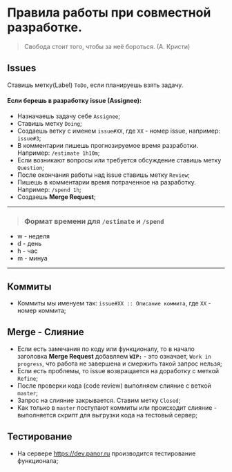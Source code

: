 # Правила работы при совместной разработке.

> Свобода стоит того, чтобы за неё бороться. (А. Кристи)

## Issues

Ставишь метку(Label) `ToDo`, если планируешь взять задачу.

#### Если берешь в разработку issue (Assignee):

- Назначаешь задачу себе `Assignee`;
- Ставишь метку `Doing`;
- Создаешь ветку с именем `issue#XX`, где `XX` - номер issue, например: `issue#3`;
- В комментарии пишешь прогнозируемое время разработки. Например: `/estimate 1h10m`;
- Если возникают вопросы или требуется обсуждение ставишь метку `Question`;
- После окончания работы над issue ставишь метку `Review`;
- Пишешь в комментарии время потраченное на разработку. Например: `/spend 1h`;
- Создаешь **Merge Request**;

---

> ### Формат времени для `/estimate` и `/spend`
- w - неделя
- d - день
- h - час
- m - минуа

---

## Коммиты

- Коммиты мы именуем так: `issue#XX :: Описание коммита`, где `XX` - номер коммита;

## Merge - Слияние

- Если есть замечания по коду или функционалу, то в начало заголовка **Merge Request** добавляем **`WIP:`** - это означает, `Work in progress`,
что работа не завершена и смержить такой запрос нельзя;
- Если есть проблемы, то issue возвращается на доработку с меткой `Refine`;
- После проверки кода (code review) выполняем слияние с веткой `master`;
- Запрос на слияние закрывается. Ставим метку `Closed`;
- Как только в `master` поступают коммиты или происходит слияние - выполняется скрипт для выгрузки кода на тестовый сервер;

## Тестирование

- На сервере https://dev.panor.ru производится тестирование функционала;
